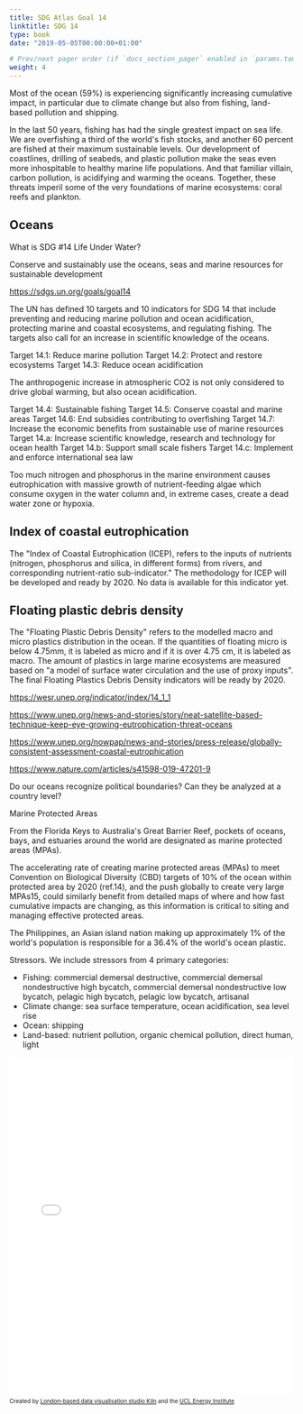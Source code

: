 ```yaml
---
title: SDG Atlas Goal 14
linktitle: SDG 14
type: book
date: "2019-05-05T00:00:00+01:00"

# Prev/next pager order (if `docs_section_pager` enabled in `params.toml`)
weight: 4
---
```


Most of the ocean (59%) is experiencing significantly increasing cumulative impact, in particular due to climate change but also from fishing, land-based pollution and shipping.

In the last 50 years, fishing has had the single greatest impact on sea life. We are overfishing a third of the world's fish stocks, and another 60 percent are fished at their maximum sustainable levels. Our development of coastlines, drilling of seabeds, and plastic pollution make the seas even more inhospitable to healthy marine life populations. And that familiar villain, carbon pollution, is acidifying and warming the oceans. Together, these threats imperil some of the very foundations of marine ecosystems: coral reefs and plankton.

## Oceans

What is SDG #14 Life Under Water?

Conserve and sustainably use the oceans, seas and marine resources for sustainable development

https://sdgs.un.org/goals/goal14 

The UN has defined 10 targets and 10 indicators for SDG 14 that include preventing and reducing marine pollution and ocean acidification, protecting marine and coastal ecosystems, and regulating fishing. The targets also call for an increase in scientific knowledge of the oceans.

Target 14.1: Reduce marine pollution
Target 14.2: Protect and restore ecosystems
Target 14.3: Reduce ocean acidification

The anthropogenic increase in atmospheric CO2 is not only considered to drive global warming, but also ocean acidification. 

Target 14.4: Sustainable fishing
Target 14.5: Conserve coastal and marine areas
Target 14.6: End subsidies contributing to overfishing
Target 14.7: Increase the economic benefits from sustainable use of marine resources
Target 14.a: Increase scientific knowledge, research and technology for ocean health
Target 14.b: Support small scale fishers
Target 14.c: Implement and enforce international sea law


Too much nitrogen and phosphorus in the marine environment causes eutrophication with massive growth of nutrient-feeding algae which consume oxygen in the water column and, in extreme cases, create a dead water zone or hypoxia.

## Index of coastal eutrophication 

The "Index of Coastal Eutrophication (ICEP), refers to the inputs of nutrients (nitrogen, phosphorus and silica, in different forms) from rivers, and corresponding nutrient-ratio sub-indicator." The methodology for ICEP will be developed and ready by 2020. No data is available for this indicator yet.

## Floating plastic debris density

The "Floating Plastic Debris Density" refers to the modelled macro and micro plastics distribution in the ocean. If the quantities of floating micro is below 4.75mm, it is labeled as micro and if it is over 4.75 cm, it is labeled as macro. The amount of plastics in large marine ecosystems are measured based on "a model of surface water circulation and the use of proxy inputs". The final Floating Plastics Debris Density indicators will be ready by 2020.


https://wesr.unep.org/indicator/index/14_1_1

https://www.unep.org/news-and-stories/story/neat-satellite-based-technique-keep-eye-growing-eutrophication-threat-oceans 

https://www.unep.org/nowpap/news-and-stories/press-release/globally-consistent-assessment-coastal-eutrophication

https://www.nature.com/articles/s41598-019-47201-9


Do our oceans recognize political boundaries? Can they be analyzed at a country level?

Marine Protected Areas

From the Florida Keys to Australia's Great Barrier Reef, pockets of oceans, bays, and estuaries around the world are designated as marine protected areas (MPAs).

The accelerating rate of creating marine protected areas (MPAs) to meet Convention on Biological Diversity (CBD) targets of 10% of the ocean within protected area by 2020 (ref.14), and the push globally to create very large MPAs15, could similarly benefit from detailed maps of where and how fast cumulative impacts are changing, as this information is critical to siting and managing effective protected areas.

The Philippines, an Asian island nation making up approximately 1% of the world's population is responsible for a 36.4% of the world's ocean plastic.


Stressors. We include stressors from 4 primary categories:
* Fishing: commercial demersal destructive, commercial demersal nondestructive high bycatch, commercial demersal nondestructive low bycatch, pelagic high bycatch, pelagic low bycatch, artisanal
* Climate change: sea surface temperature, ocean acidification, sea level rise
* Ocean: shipping
* Land-based: nutrient pollution, organic chemical pollution, direct human, light



<iframe src="//www.shipmap.org" style="width: 100%; height: 600px; border: 0" frameborder="0"></iframe><div style="width: 100%; font-size: 10px; margin-top: 4px">Created by <a target="_top" href="https://www.kiln.digital/">London-based data visualisation studio Kiln</a> and the <a target="_top" href="http://www.bartlett.ucl.ac.uk/energy">UCL Energy Institute</a></div>
